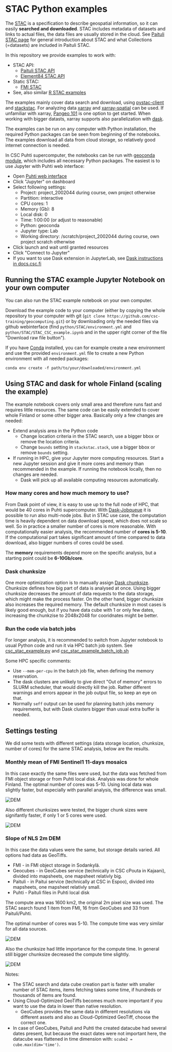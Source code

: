 # STAC Python examples

The [STAC](https://stacspec.org/en/) is a specification to describe geospatial information, so it can easily **searched and downloaded**. 
STAC includes metadata of datasets and links to actual files, the data files are usually stored in the cloud. See [Paituli STAC page](https://paituli.csc.fi/stac.html) for general introduction about STAC and what Collections (=datasets) are included in Paituli STAC.

In this repository we provide examples to work with:

* STAC API:
    * [Paituli STAC API](STAC_CSC_example.ipynb)
    * [Element84 STAC API](stac_xarray_dask_example.ipynb)
* Static STAC: 
    * [FMI STAC](static_stac.ipynb)
* See, also similar [R STAC examples](../../R/STAC)

The examples mainly cover data search and download, using [pystac-client](https://pystac-client.readthedocs.io/en/stable/) and [stackstac](https://stackstac.readthedocs.io/en/latest/).  For analyzing data [xarray](https://docs.xarray.dev/en/stable/) and [xarray-spatial](https://xarray-spatial.org/) can be used. If unfamiliar with xarray, [Pangeo 101](https://pangeo-data.github.io/foss4g-2022/intro.html) is one option to get started. When working with bigger datasts, xarray supports also parallelization with [dask](https://www.dask.org/).

The examples can be run on any computer with Python installation, the required Python packages can be seen from beginning of the notebooks. The examples download all data from cloud storage, so relatively good internet connection is needed.

In CSC Puhti supercomputer, the notebooks can be run with [geoconda module](https://docs.csc.fi/apps/geoconda/), which includes all necessary Python packages. The easiest is to use Jupyter with Puhti web interface:

* Open [Puhti web interface](https://www.puhti.csc.fi/)
* Click "Jupyter" on dashboard
* Select following settings:
	* Project: project_2002044 during course, own project otherwise 
	* Partition: interactive
	* CPU cores: 1
	* Memory (Gb): 8 
	* Local disk: 0
	* Time: 1:00:00 (or adjust to reasonable)
	* Python: geoconda 
	* Jupyter type: Lab
	* Working directory: /scratch/project_2002044 during course, own project scratch otherwise
* Click launch and wait until granted resources 
* Click "Connect to Jupyter" 
* If you want to use Dask extension in JupyterLab, see [Dask instructions in docs.csc.fi](https://docs.csc.fi/support/tutorials/dask-python/#dask-with-jupyter)


## Running the STAC example Jupyter Notebook on your own computer

You can also run the STAC example notebook on your own computer.

Download the example code to your computer (either by copying the whole repository to your computer with git (`git clone https://github.com/csc-training/geocomputing.git`) or by downloading only the needed files via github webinterface (find `python/STAC/environment.yml` and `python/STAC/STAC_CSC_example.ipynb` and in the upper right corner of the file "Download raw file button"). 

If you have [Conda](https://conda.io/projects/conda/en/latest/index.html) installed, you can for example create a new environment and use the provided `environment.yml` file to create a new Python environment with all needed packages:

```
conda env create -f path/to/your/downloaded/environment.yml
```

## Using STAC and dask for whole Finland (scaling the example)

The example notebook covers only small area and therefore runs fast and requires little resources. The same code can be easily extended to cover whole Finland or some other bigger area. Basically only a few changes are needed:
* Extend analysis area in the Python code
  	* Change location criteria in the STAC search, use a bigger bbox or remove the location criteria.
	* Change `bounds` setting in `stackstac.stack`, use a bigger bbox or remove `bounds` setting.
* If running in HPC, give your Jupyter more computing resources. Start a new Jupyter session and give it more cores and memory than recommended in the example. If running the notebook locally, then no changes are needed. 
 	* Dask will pick up all available computing resources automatically.
 
### How many cores and how much memory to use?

From Dask point of view, it is easy to use up to the full node of HPC, that would be 40 cores in Puhti supercomputer. With [Dask-Jobqueue](https://github.com/csc-training/geocomputing/tree/master/python/puhti/06_parallel_dask) it is possible to run also multi-node jobs. But in STAC use case, the computation time is heavily dependent on data download speed, which does not scale so well. So in practice a smaller number of cores is more reasonable. With computationally easier analysis, the recommended number of **cores is 5-10**. If the computational part takes significant amount of time compared to data download, also bigger numbers of cores could be used. 

The **memory** requirements depend more on the specific analysis, but a starting point could be **6-10Gb/core**. 

### Dask chunksize
One more optimization option is to manually assign [Dask chunksize](https://docs.xarray.dev/en/v0.14.0/dask.html#chunking-and-performance). Chunksize defines how big part of data is analysed at once. Using bigger chunksize decreases the amount of data requests to the data storage, which might make the process faster. On the other hand, bigger chunksize also increases the required memory. The default chunksize in most cases is likely good enough, but if you have data cube with 1 or only few dates, increasing the chunkzise to 2048x2048 for cooridnates might be better.

### Run the code via batch jobs

For longer analysis, it is recommended to switch from Jupyter notebook to usual Python code and run it via HPC batch job system. See [csc_stac_example.py](csc_stac_example.py) and [csc_stac_example_batch_job.sh](csc_stac_example_batch_job.sh)

Some HPC specific comments:
* Use `--mem-per-cpu` in the batch job file, when defining the memory reservation.
* The dask clusters are unlikely to give direct "Out of memory" errors to SLURM scheduler, that would directly kill the job. Rather different warnings and errors appear in the job output file, so keep an eye on that.
* Normally `seff` output can be used for planning batch jobs memory requirements, but with Dask clusters bigger than usual extra buffer is needed.

## Settings testing
We did some tests with different settings (data storage location, chunksize, number of cores) for the same STAC analysis, below are the results.

### Monthly mean of FMI Sentinel1 11-days mosaics
In this case exactly the same files were used, but the data was fetched from FMI object storage or from Puhti local disk. Analysis was done for whole Finland. The optimal number of cores was 5-10. Using local data was slightly faster, but especially with parallel analysis, the difference was small. 

![DEM](img/S1_data_source_cpu_walltime.gif?raw=true)

Also different chunksizes were tested, the bigger chunk sizes were signifantly faster, if only 1 or 5 cores were used.

![DEM](img/S1_tile_size_cpu_walltime.gif?raw=true)

### Slope of NLS 2m DEM

In this case the data values were the same, but storage details varied. All options had data as GeoTiffs.
* FMI - in FMI object storage in Sodankylä.
* Geocubes - in GeoCubes service (technically in CSC cPouta in Kajaani), divided into mapsheets, one mapsheet relativly big.
* Paituli - in Paitui service (technically at CSC in Espoo), divided into mapsheets, one mapsheet relativly small.
* Puhti - Paituli files in Puhti local disk

The compute area was 1600 km2, the original 2m pixel size was used. The STAC search found 1 item from FMI, 16 from GeoCubes and 33 from Paituli/Puhti. 

The optimal number of cores was 5-10.  The compute time was very similar for all data sources. 

![DEM](img/DEM_data_source_cpu_walltime.gif?raw=true)

Also the chunksize had little importance for the compute time. In general still bigger chunksize decreased the compute time slightly. 

![DEM](img/DEM_tile_size_cpu_walltime.gif?raw=true)

Notes:
* The STAC search and data cube creation part is faster with smaller number of STAC items, items fetching takes some time, if hundreds or thousands of items are found.
* Using Cloud-Optimized GeoTiffs becomes much more important if you want to use the data in lower than native resolution.
	* GeoCubes provides the same data in different resolutions via different assets and also as Cloud-Optimized GeoTiff, choose the correct one.
* In case of GeoCubes, Paituli and Puhti the created datacube had several dates present, but because the exact dates were not important here, the datacube was flattened in time dimension with: `scube2 = cube.max(dim='time')`.
